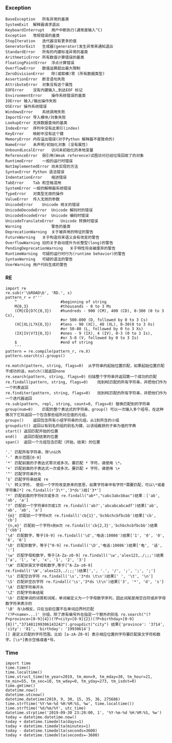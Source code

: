 ### Exception
	BaseException	所有异常的基类
	SystemExit	解释器请求退出
	KeyboardInterrupt	用户中断执行(通常是输入^C)
	Exception	常规错误的基类
	StopIteration	迭代器没有更多的值
	GeneratorExit	生成器(generator)发生异常来通知退出
	StandardError	所有的内建标准异常的基类
	ArithmeticError	所有数值计算错误的基类
	FloatingPointError	浮点计算错误
	OverflowError	数值运算超出最大限制
	ZeroDivisionError	除(或取模)零 (所有数据类型)
	AssertionError	断言语句失败
	AttributeError	对象没有这个属性
	EOFError	没有内建输入,到达EOF 标记
	EnvironmentError	操作系统错误的基类
	IOError	输入/输出操作失败
	OSError	操作系统错误
	WindowsError	系统调用失败
	ImportError	导入模块/对象失败
	LookupError	无效数据查询的基类
	IndexError	序列中没有此索引(index)
	KeyError	映射中没有这个键
	MemoryError	内存溢出错误(对于Python 解释器不是致命的)
	NameError	未声明/初始化对象 (没有属性)
	UnboundLocalError	访问未初始化的本地变量
	ReferenceError	弱引用(Weak reference)试图访问已经垃圾回收了的对象
	RuntimeError	一般的运行时错误
	NotImplementedError	尚未实现的方法
	SyntaxError	Python 语法错误
	IndentationError	缩进错误
	TabError	Tab 和空格混用
	SystemError	一般的解释器系统错误
	TypeError	对类型无效的操作
	ValueError	传入无效的参数
	UnicodeError	Unicode 相关的错误
	UnicodeDecodeError	Unicode 解码时的错误
	UnicodeEncodeError	Unicode 编码时错误
	UnicodeTranslateError	Unicode 转换时错误
	Warning	            警告的基类
	DeprecationWarning	关于被弃用的特征的警告
	FutureWarning	关于构造将来语义会有改变的警告
	OverflowWarning	旧的关于自动提升为长整型(long)的警告
	PendingDeprecationWarning	关于特性将会被废弃的警告
	RuntimeWarning	可疑的运行时行为(runtime behavior)的警告
	SyntaxWarning	可疑的语法的警告
	UserWarning	用户代码生成的警告

### RE
	import re
	re.sub(r'\bROAD\b', 'RD.', s)
	pattern_r = r'''
		^                   #beginning of string
		M{0,3}              #thousands ‐ 0 to 3 Ms
		(CM|CD|D?C{0,3})    #hundreds ‐ 900 (CM), 400 (CD), 0‐300 (0 to 3 Cs),
							#or 500‐800 (D, followed by 0 to 3 Cs)
		(XC|XL|L?X{0,3})    #tens ‐ 90 (XC), 40 (XL), 0‐30(0 to 3 Xs)
							#or 50‐80 (L, followed by 0 to 3 Xs)
		(IX|IV|V?I{0,3})    #ones ‐ 9 (IX), 4 (IV), 0‐3 (0 to 3 Is),
							#or 5‐8 (V, followed by 0 to 3 Is)
		$                   #end of string
		'''
	pattern = re.compile(pattern_r, re.X)
	pattern.search(s).groups()

	re.match(pattern, string, flags=0)	从字符串的起始位置匹配，如果起始位置匹配不成功的话，match()就返回none
	re.search(pattern, string, flags=0)	扫描整个字符串并返回第一个成功的匹配
	re.findall(pattern, string, flags=0)	找到RE匹配的所有字符串，并把他们作为一个列表返回
	re.finditer(pattern, string, flags=0)	找到RE匹配的所有字符串，并把他们作为一个迭代器返回
	re.sub(pattern, repl, string, count=0, flags=0)	替换匹配到的字符串
	group(num=0)	匹配的整个表达式的字符串，group() 可以一次输入多个组号，在这种情况下它将返回一个包含那些组所对应值的元组。
	groups()	返回包含所有小组字符串的元组，从1到所含的小组
	groupdict()	返回以有别名的组的别名为键、以该组截获的子串为值的字典
	start()	返回匹配开始的位置
	end()	返回匹配结束的位置
	span()	返回一个元组包含匹配（开始，结束）的位置

	'.' 匹配所有字符串，除\n以外
	‘-’ 表示范围[0-9]
	'*' 匹配前面的子表达式零次或多次。要匹配 * 字符，请使用 \*。
	'+' 匹配前面的子表达式一次或多次。要匹配 + 字符，请使用 \+
	'^' 匹配字符串开头
	‘$’ 匹配字符串结尾 re
	'\' 转义字符， 使后一个字符改变原来的意思，如果字符串中有字符*需要匹配，可以\*或者字符集[*] re.findall(r'3\*','3*ds')结['3*']
	'*' 匹配前面的字符0次或多次 re.findall("ab*","cabc3abcbbac")结果：['ab', 'ab', 'a']
	‘?’ 匹配前一个字符串0次或1次 re.findall('ab?','abcabcabcadf')结果['ab', 'ab', 'ab', 'a']
	'{m}' 匹配前一个字符m次 re.findall('cb{1}','bchbchcbfbcbb')结果['cb', 'cb']
	'{n,m}' 匹配前一个字符n到m次 re.findall('cb{2,3}','bchbchcbfbcbb')结果['cbb']
	'\d' 匹配数字，等于[0-9] re.findall('\d','电话:10086')结果['1', '0', '0', '8', '6']
	'\D' 匹配非数字，等于[^0-9] re.findall('\D','电话:10086')结果['电', '话', ':']
	'\w' 匹配字母和数字，等于[A-Za-z0-9] re.findall('\w','alex123,./;;;')结果['a', 'l', 'e', 'x', '1', '2', '3']
	'\W' 匹配非英文字母和数字,等于[^A-Za-z0-9] re.findall('\W','alex123,./;;;')结果[',', '.', '/', ';', ';', ';']
	'\s' 匹配空白字符 re.findall('\s','3*ds \t\n')结果[' ', '\t', '\n']
	'\S' 匹配非空白字符 re.findall('\s','3*ds \t\n')结果['3', '*', 'd', 's']
	'\A' 匹配字符串开头
	'\Z' 匹配字符串结尾
	'\b' 匹配单词的词首和词尾，单词被定义为一个字母数字序列，因此词尾是用空白符或非字母数字符来表示的
	'\B' 与\b相反，只在当前位置不在单词边界时匹配
	'(?P<name>...)' 分组，除了原有编号外在指定一个额外的别名 re.search("(?P<province>[0-9]{4})(?P<city>[0-9]{2})(?P<birthday>[0-9]{8})","371481199306143242").groupdict("city") 结果{'province': '3714', 'city': '81', 'birthday': '19930614'}
	[] 是定义匹配的字符范围。比如 [a-zA-Z0-9] 表示相应位置的字符要匹配英文字符和数字。[\s*]表示空格或者*号。

### Time
	import time
	time.time()
	time.localtime()
	time.struct_time(tm_year=2019, tm_mon=9, tm_mday=30, tm_hour=21, tm_min=55, tm_sec=10, tm_wday=0, tm_yday=273, tm_isdst=0)
	time.gmtime()
	datetime.now()
	datetime.utcnow()
	datetime.datetime(2019, 9, 30, 15, 35, 36, 275686)
	time.strftime('%Y-%m-%d %H:%M:%S, %w', time.localtime())
	time.strftime('%d/%m/%Y', utc_time)
	datetime.strptime('2019-09-30 23:20:00, 1', '%Y-%m-%d %H:%M:%S, %w')
	today = datetime.datetime.now()
	today + datetime.timedelta(days=1)
	today + datetime.timedelta(minutes=1)
	today - datetime.timedelta(seconds=3600)
	today + datetime.timedelta(seconds=-3600)

